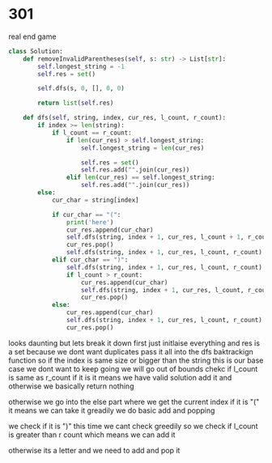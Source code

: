 # 301

real end game

```py
class Solution:
    def removeInvalidParentheses(self, s: str) -> List[str]:
        self.longest_string = -1 
        self.res = set()

        self.dfs(s, 0, [], 0, 0)

        return list(self.res)

    def dfs(self, string, index, cur_res, l_count, r_count):
        if index >= len(string):
            if l_count == r_count:
                if len(cur_res) > self.longest_string:
                    self.longest_string = len(cur_res)

                    self.res = set()
                    self.res.add("".join(cur_res))
                elif len(cur_res) == self.longest_string: 
                    self.res.add("".join(cur_res))
        else: 
            cur_char = string[index]

            if cur_char == "(":
                print('here')
                cur_res.append(cur_char)
                self.dfs(string, index + 1, cur_res, l_count + 1, r_count)
                cur_res.pop()
                self.dfs(string, index + 1, cur_res, l_count, r_count)
            elif cur_char == ")":
                self.dfs(string, index + 1, cur_res, l_count, r_count)
                if l_count > r_count:
                    cur_res.append(cur_char)
                    self.dfs(string, index + 1, cur_res, l_count, r_count + 1)
                    cur_res.pop()
            else:
                cur_res.append(cur_char)
                self.dfs(string, index + 1, cur_res, l_count, r_count)
                cur_res.pop()   

```
looks daunting but lets break it down
first just initlaise everything and res is a set because we dont want duplicates
pass it all into the dfs baktrackign function 
so if the index is same size or bigger than the string this is our base case we dont want to keep going we will go out of bounds
chekc if l_count is same as r_count if it is it means we have valid solution add it and otherwise we basically return nothing 

otherwise we go into the else part where we get the current index 
if it is "(" it means we can take it greadily we do basic add and popping

we check if it is ")" this time we cant check greedily so we check if l_count is greater than r count which means we can add it

otherwise its a letter and we need to add and pop it